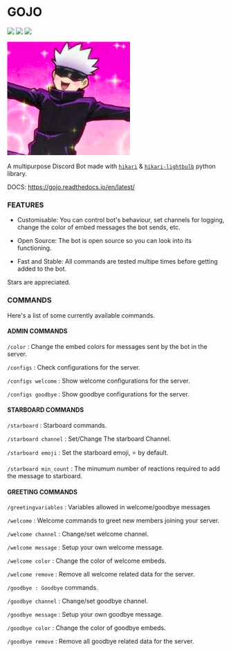 # GOJO
![](https://img.shields.io/badge/code%20style-black-000000.svg) ![](https://img.shields.io/badge/license-MIT-magenta) ![](https://img.shields.io/github/stars/sarthhh/gojo)

![](images/gojo.png)

A multipurpose Discord Bot made with [`hikari`](https://github.com/hikari-py/hikari) & [`hikari-lightbulb`](https://github.com/tandemdude/hikari-lightbulb) python library.

DOCS: https://gojo.readthedocs.io/en/latest/

### FEATURES

* Customisable: You can control bot's behaviour, set channels for logging, change the color of embed messages the bot sends, etc.

* Open Source: The bot is open source so you can look into its functioning.

* Fast and Stable: All commands are tested multipe times before getting added to the bot.

Stars are appreciated.

### COMMANDS

Here's a list of some currently available commands.

#### ADMIN COMMANDS

`/color` : Change the embed colors for messages sent by the bot in the server.

`/configs` : Check configurations for the server.

`/configs welcome` : Show welcome configurations for the server.

`/configs goodbye` : Show goodbye configurations for the server.

#### STARBOARD COMMANDS

`/starboard` : Starboard commands.

`/starboard channel` : Set/Change The starboard Channel.

`/starboard emoji` : Set the starboard emoji, ⭐ by default.

`/starboard min_count` : The minumum number of reactions required to add the message to starboard.

#### GREETING COMMANDS

`/greetingvariables` : Variables allowed in welcome/goodbye messages


`/welcome` : Welcome commands to greet new members joining your server.

`/welcome channel` : Change/set welcome channel.

`/welcome message` : Setup your own welcome message.

`/welcome color` : Change the color of welcome embeds.

`/welcome remove` : Remove all welcome related data for the server.


`/goodbye : Goodbye` commands.


`/goodbye channel` : Change/set goodbye channel.

`/goodbye message` : Setup your own goodbye message.

`/goodbye color` : Change the color of goodbye embeds.

`/goodbye remove` : Remove all goodbye related data for the server.
